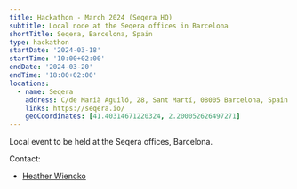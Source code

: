 ```yaml
---
title: Hackathon - March 2024 (Seqera HQ)
subtitle: Local node at the Seqera offices in Barcelona
shortTitle: Seqera, Barcelona, Spain
type: hackathon
startDate: '2024-03-18'
startTime: '10:00+02:00'
endDate: '2024-03-20'
endTime: '18:00+02:00'
locations:
  - name: Seqera
    address: C/de Marià Aguiló, 28, Sant Martí, 08005 Barcelona, Spain
    links: https://seqera.io/
    geoCoordinates: [41.40314671220324, 2.200052626497271]
---
```


Local event to be held at the Seqera offices, Barcelona.

Contact:

- [<i class="fab fa-slack"></i> Heather Wiencko](https://nfcore.slack.com/team/U06135C91N2)
